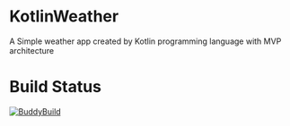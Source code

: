 # KotlinWeather
A Simple weather app created by Kotlin programming language with MVP architecture

# Build Status
[![BuddyBuild](https://dashboard.buddybuild.com/api/statusImage?appID=59dd34bc4295be0001e961db&branch=master&build=latest)](https://dashboard.buddybuild.com/apps/59dd34bc4295be0001e961db/build/latest?branch=master)